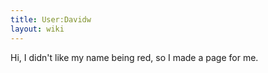 ```yaml
---
title: User:Davidw
layout: wiki
---
```


Hi, I didn't like my name being red, so I made a page for me.
